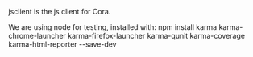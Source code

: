 jsclient is the js client for Cora.

We are using node for testing, installed with:
npm install karma karma-chrome-launcher karma-firefox-launcher karma-qunit karma-coverage karma-html-reporter --save-dev

